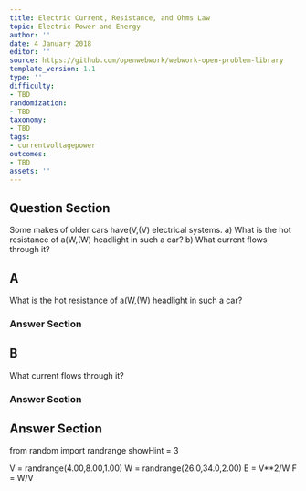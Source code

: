 ```yaml
---
title: Electric Current, Resistance, and Ohms Law
topic: Electric Power and Energy
author: ''
date: 4 January 2018
editor: ''
source: https://github.com/openwebwork/webwork-open-problem-library
template_version: 1.1
type: ''
difficulty:
- TBD
randomization:
- TBD
taxonomy:
- TBD
tags:
- currentvoltagepower
outcomes:
- TBD
assets: ''
---
```


## Question Section 

Some makes of older cars have(V,(V) electrical systems.
a) What is the hot resistance of a(W,(W) headlight in such a car?
b) What current flows through it?

## A
What is the hot resistance of a(W,(W) headlight in such a car?
### Answer Section
## B
What current flows through it?
### Answer Section


## Answer Section

from random import randrange
showHint = 3


V = randrange(4.00,8.00,1.00)
W = randrange(26.0,34.0,2.00)
E = V**2/W
F = W/V